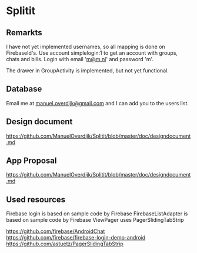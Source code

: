Splitit
=======
## Remarkts

I have not yet implemented usernames, so all mapping is done on FirebaseId's. Use account simplelogin:1 to get an account with groups, chats and bills. Login with email 'm@m.nl' and password 'm'. 

The drawer in GroupActivity is implemented, but not yet functional. 

## Database
Email me at manuel.overdijk@gmail.com and I can add you to the users list. 

## Design document
https://github.com/ManuelOverdijk/Splitit/blob/master/doc/designdocument.md

## App Proposal 
https://github.com/ManuelOverdijk/Splitit/blob/master/doc/designdocument.md


## Used resources
Firebase login is based on sample code by Firebase
FirebaseListAdapter is based on sample code by Firebase
ViewPager uses PagerSlidingTabStrip

https://github.com/firebase/AndroidChat
https://github.com/firebase/firebase-login-demo-android
https://github.com/astuetz/PagerSlidingTabStrip
